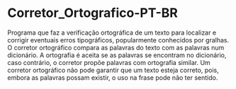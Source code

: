 # Corretor_Ortografico-PT-BR
 Programa que faz a verificação ortográfica de um texto para localizar e corrigir eventuais erros tipográficos, popularmente conhecidos por gralhas.  O corretor ortográfico compara as palavras do texto com as palavras num dicionário. A ortografia é aceita se as palavras se encontram no dicionário, caso contrário, o corretor propõe palavras com ortografia similar. Um corretor ortográfico não pode garantir que um texto esteja correto, pois, embora as palavras possam existir, o uso na frase pode não ter sentido.
